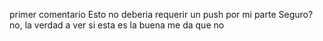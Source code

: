 primer comentario 
Esto no deberia requerir un push por mi parte
Seguro?
no, la verdad
a ver si esta es la buena
me da que no